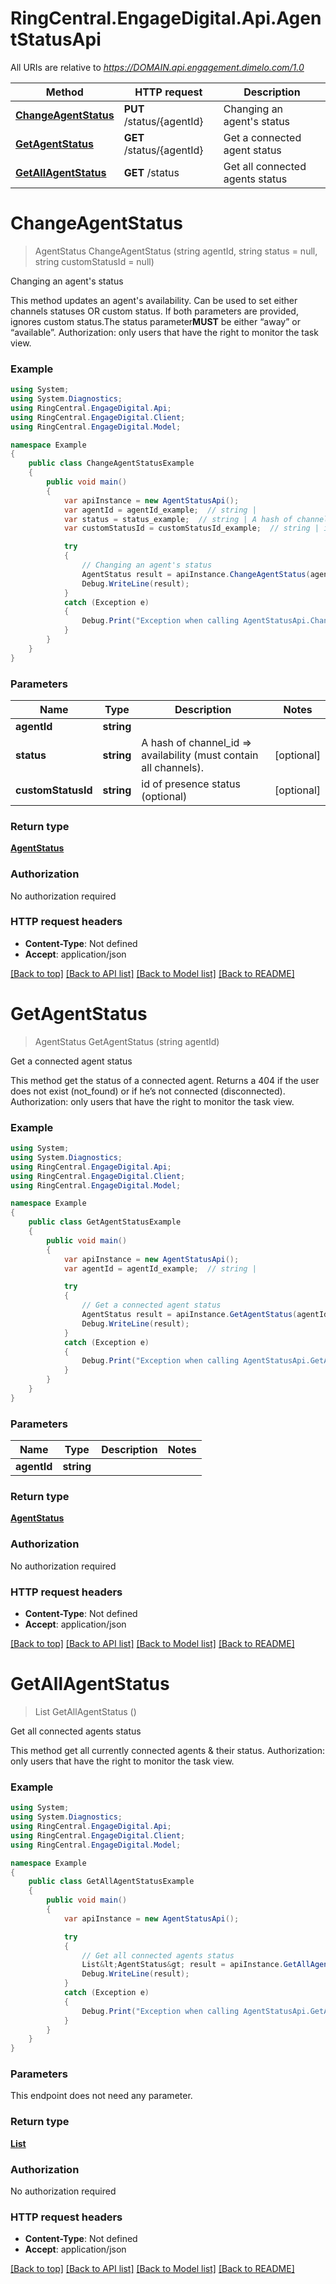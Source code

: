 # RingCentral.EngageDigital.Api.AgentStatusApi

All URIs are relative to *https://DOMAIN.api.engagement.dimelo.com/1.0*

Method | HTTP request | Description
------------- | ------------- | -------------
[**ChangeAgentStatus**](AgentStatusApi.md#changeagentstatus) | **PUT** /status/{agentId} | Changing an agent&#x27;s status
[**GetAgentStatus**](AgentStatusApi.md#getagentstatus) | **GET** /status/{agentId} | Get a connected agent status
[**GetAllAgentStatus**](AgentStatusApi.md#getallagentstatus) | **GET** /status | Get all connected agents status

<a name="changeagentstatus"></a>
# **ChangeAgentStatus**
> AgentStatus ChangeAgentStatus (string agentId, string status = null, string customStatusId = null)

Changing an agent's status

This method updates an agent's availability. Can be used to set either channels statuses OR custom  status. If both parameters are provided, ignores custom status.The status parameter​ **MUST** b​e either “away” or “available”.  Authorization​: only users that have the right to monitor the task view.

### Example
```csharp
using System;
using System.Diagnostics;
using RingCentral.EngageDigital.Api;
using RingCentral.EngageDigital.Client;
using RingCentral.EngageDigital.Model;

namespace Example
{
    public class ChangeAgentStatusExample
    {
        public void main()
        {
            var apiInstance = new AgentStatusApi();
            var agentId = agentId_example;  // string | 
            var status = status_example;  // string | A hash of channel_id => availability (must contain all channels). (optional) 
            var customStatusId = customStatusId_example;  // string | id of presence status (optional) (optional) 

            try
            {
                // Changing an agent's status
                AgentStatus result = apiInstance.ChangeAgentStatus(agentId, status, customStatusId);
                Debug.WriteLine(result);
            }
            catch (Exception e)
            {
                Debug.Print("Exception when calling AgentStatusApi.ChangeAgentStatus: " + e.Message );
            }
        }
    }
}
```

### Parameters

Name | Type | Description  | Notes
------------- | ------------- | ------------- | -------------
 **agentId** | **string**|  | 
 **status** | **string**| A hash of channel_id &#x3D;&gt; availability (must contain all channels). | [optional] 
 **customStatusId** | **string**| id of presence status (optional) | [optional] 

### Return type

[**AgentStatus**](AgentStatus.md)

### Authorization

No authorization required

### HTTP request headers

 - **Content-Type**: Not defined
 - **Accept**: application/json

[[Back to top]](#) [[Back to API list]](../README.md#documentation-for-api-endpoints) [[Back to Model list]](../README.md#documentation-for-models) [[Back to README]](../README.md)
<a name="getagentstatus"></a>
# **GetAgentStatus**
> AgentStatus GetAgentStatus (string agentId)

Get a connected agent status

This method get the status of a connected agent. Returns a 404 if the user does not exist (not_found) or if he’s not connected (disconnected).  Authorization​: only users that have the right to monitor the task view.

### Example
```csharp
using System;
using System.Diagnostics;
using RingCentral.EngageDigital.Api;
using RingCentral.EngageDigital.Client;
using RingCentral.EngageDigital.Model;

namespace Example
{
    public class GetAgentStatusExample
    {
        public void main()
        {
            var apiInstance = new AgentStatusApi();
            var agentId = agentId_example;  // string | 

            try
            {
                // Get a connected agent status
                AgentStatus result = apiInstance.GetAgentStatus(agentId);
                Debug.WriteLine(result);
            }
            catch (Exception e)
            {
                Debug.Print("Exception when calling AgentStatusApi.GetAgentStatus: " + e.Message );
            }
        }
    }
}
```

### Parameters

Name | Type | Description  | Notes
------------- | ------------- | ------------- | -------------
 **agentId** | **string**|  | 

### Return type

[**AgentStatus**](AgentStatus.md)

### Authorization

No authorization required

### HTTP request headers

 - **Content-Type**: Not defined
 - **Accept**: application/json

[[Back to top]](#) [[Back to API list]](../README.md#documentation-for-api-endpoints) [[Back to Model list]](../README.md#documentation-for-models) [[Back to README]](../README.md)
<a name="getallagentstatus"></a>
# **GetAllAgentStatus**
> List<AgentStatus> GetAllAgentStatus ()

Get all connected agents status

This method get all currently connected agents & their status.  Authorization​: only users that have the right to monitor the task view.

### Example
```csharp
using System;
using System.Diagnostics;
using RingCentral.EngageDigital.Api;
using RingCentral.EngageDigital.Client;
using RingCentral.EngageDigital.Model;

namespace Example
{
    public class GetAllAgentStatusExample
    {
        public void main()
        {
            var apiInstance = new AgentStatusApi();

            try
            {
                // Get all connected agents status
                List&lt;AgentStatus&gt; result = apiInstance.GetAllAgentStatus();
                Debug.WriteLine(result);
            }
            catch (Exception e)
            {
                Debug.Print("Exception when calling AgentStatusApi.GetAllAgentStatus: " + e.Message );
            }
        }
    }
}
```

### Parameters
This endpoint does not need any parameter.

### Return type

[**List<AgentStatus>**](AgentStatus.md)

### Authorization

No authorization required

### HTTP request headers

 - **Content-Type**: Not defined
 - **Accept**: application/json

[[Back to top]](#) [[Back to API list]](../README.md#documentation-for-api-endpoints) [[Back to Model list]](../README.md#documentation-for-models) [[Back to README]](../README.md)
